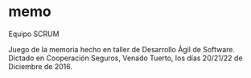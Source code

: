 # memo
Equipo SCRUM

Juego de la memoria hecho en taller de Desarrollo Ágil de Software.
Dictado en Cooperación Seguros, Venado Tuerto, los días 20/21/22 de Diciembre de 2016.
